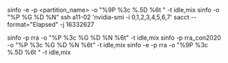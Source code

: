 
sinfo -e -p <partition_name> -o "%9P %3c %.5D %6t " -t idle,mix
sinfo -o "%P %G %D %N"
ssh a11-02 'nvidia-smi -i 0,1,2,3,4,5,6,7'
sacct --format="Elapsed" -j 16332627

sinfo -p rra -o "%P  %3c %G %D %N %6t" -t idle,mix
sinfo -p rra_con2020 -o "%P  %3c %G %D %N %6t" -t idle,mix
sinfo -e -p rra -o "%9P %3c %.5D %6t " -t idle,mix
